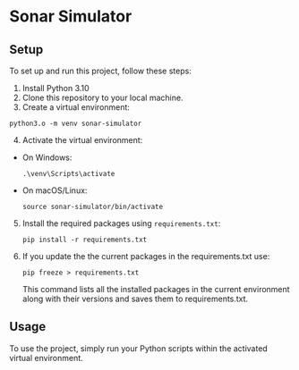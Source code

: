 # Sonar Simulator

## Setup

To set up and run this project, follow these steps:

1. Install Python 3.10 
2. Clone this repository to your local machine.
3. Create a virtual environment:

  ```
  python3.o -m venv sonar-simulator
  ```

4. Activate the virtual environment:

- On Windows:

  ```
  .\venv\Scripts\activate
  ```

- On macOS/Linux:

  ```
  source sonar-simulator/bin/activate
  ```

5. Install the required packages using `requirements.txt`:

    ```
    pip install -r requirements.txt
    ```
6. If you update the the current packages in the requirements.txt use:
    ```
    pip freeze > requirements.txt
    ```
    This command lists all the installed packages in the current environment along with their versions and saves them to requirements.txt.

## Usage

To use the project, simply run your Python scripts within the activated virtual environment.
